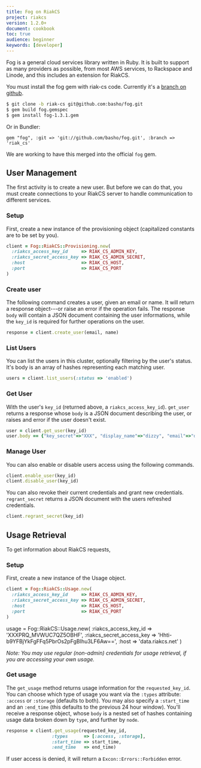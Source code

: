 ```yaml
---
title: Fog on RiakCS
project: riakcs
version: 1.2.0+
document: cookbook
toc: true
audience: beginner
keywords: [developer]
---
```


Fog is a general cloud services library written in Ruby. It is built to
support as many providers as possible, from most AWS services, to Rackspace
and Linode, and this includes an extension for RiakCS.

You must install the fog gem with riak-cs code. Currently it's a [branch on
github](https://github.com/basho/fog/tree/riak_cs).

```bash
$ git clone -b riak-cs git@github.com:basho/fog.git
$ gem build fog.gemspec
$ gem install fog-1.3.1.gem
```

Or in Bundler:

```
gem "fog", :git => 'git://github.com/basho/fog.git', :branch => 'riak_cs'
```

We are working to have this merged into the official `fog` gem.

## User Management

The first activity is to create a new user. But before we can do that, you must
create connections to your RiakCS server to handle communication to different
services.

### Setup

First, create a new instance of the provisioning object (capitalized constants
are to be set by you).

```ruby
client = Fog::RiakCS::Provisioning.new(
  :riakcs_access_key_id     => RIAK_CS_ADMIN_KEY,
  :riakcs_secret_access_key => RIAK_CS_ADMIN_SECRET,
  :host                     => RIAK_CS_HOST,
  :port                     => RIAK_CS_PORT
)
```

### Create user

The following command creates a user, given an email or name. It will return a
response object---or raise an error if the operation fails. The response `body`
will contain a JSON document containing the user informations, while the
`key_id` is required for further operations on the user.

```ruby
response = client.create_user(email, name)
```

### List Users

You can list the users in this cluster, optionally filtering by the user's
status. It's body is an array of hashes representing each matching user.

```ruby
users = client.list_users(:status => 'enabled')
```

### Get User

With the user's `key_id` (returned above, a `riakcs_access_key_id`). `get_user`
returns a response whose `body` is a JSON document describing the user, or
raises and error if the user doesn't exist.

```ruby
user = client.get_user(key_id)
user.body == {"key_secret"=>"XXX", "display_name"=>"dizzy", "email"=>"dizzy@basho.com", "status"=>"enabled", "name"=>"Eric Redmond", "key_id"=>"YYY", "id"=>"ZZZ"}
```

### Manage User

You can also enable or disable users access using the following commands.

```ruby
client.enable_user(key_id)
client.disable_user(key_id)
```

You can also revoke their current credentials and grant new credentials.
`regrant_secret` returns a JSON document with the users refreshed credentials.

```ruby
client.regrant_secret(key_id)
```

## Usage Retrieval

To get information about RiakCS requests, 

### Setup

First, create a new instance of the Usage object.

```ruby
client = Fog::RiakCS::Usage.new(
  :riakcs_access_key_id     => RIAK_CS_ADMIN_KEY,
  :riakcs_secret_access_key => RIAK_CS_ADMIN_SECRET,
  :host                     => RIAK_CS_HOST,
  :port                     => RIAK_CS_PORT
)
```

usage = Fog::RiakCS::Usage.new(
  :riakcs_access_key_id     => 'XXXPRQ_MVWUC7QZ5OBHF',
  :riakcs_secret_access_key => 'Hhti-b9YFBjYkFgFFq5PbrOs2pFgBIhu3LF6Aw==',
  :host                     => 'data.riakcs.net'
)

*Note: You may use regular (non-admin) credentials for usage retrieval, if you
are accessing your own usage.*

### Get usage

The `get_usage` method returns usage information for the `requested_key_id`.
You can choose which type of usage you want via the `:types` attribute:
`:access` or `:storage` (defaults to both). You may also specify a
`:start_time` and an `:end_time` (this defaults to the previous 24 hour
window). You'll receive a response object, whose `body` is a nested set of
hashes containing usage data broken down by `type`, and further by `node`.

```ruby
response = client.get_usage(requested_key_id,
                 :types      => [:access, :storage],
                 :start_time => start_time,
                 :end_time   => end_time)
```

If user access is denied, it will return a `Excon::Errors::Forbidden`
error.
